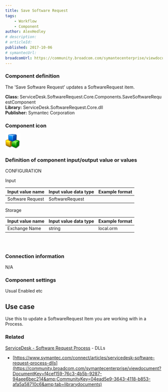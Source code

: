 ```yaml
---
title: Save Software Request
tags:
    - Workflow
    - Component
author: AlexHedley
# description: 
# articleId: 
published: 2017-10-06
# symantecUrl:
broadcomUrl: https://community.broadcom.com/symantecenterprise/viewdocument/save-requested-software?CommunityKey=04ead5e9-3643-4118-b853-afa5a58710c6&tab=librarydocuments
---
```


### Component definition
  
The 'Save Software Request' updates a SoftwareRequest item.
  
**Class:** ServiceDesk.SoftwareRequest.Core.Components.SaveSoftwareRequestComponent  
**Library:** ServiceDesk.SoftwareRequest.Core.dll  
**Publisher:** Symantec Corporation
  
### Component icon
  
![cubes](images\cubes.png)
  
### Definition of component input/output value or values
  
CONFIGURATION
  
Input

| Input value name | Input value data type | Example format |
| --- | --- | --- |
| Software Request | SoftwareRequest |  |

Storage

| Input value name | Input value data type | Example format |
| --- | --- | --- |
| Exchange Name | string | local.orm |

###  
  
### Connection information
  
N/A
  
### Component settings
  
Usual Enabled etc

## Use case
  
Use this to update a SoftwareRequest Item you are working with in a Process.

### **Related**
  
[ServiceDesk - Software Request Process](https://community.broadcom.com/symantecenterprise/viewdocument?DocumentKey=253f9b2f-045e-4e05-acb9-fcc37005f674&amp;CommunityKey=206bac34-051d-4ea1-b726-4ea8778c1986&amp;tab=librarydocuments) - DLLs
  
- [https://www.symantec.com/connect/articles/servicedesk-software-request-process-dlls](https://community.broadcom.com/symantecenterprise/viewdocument?DocumentKey=f4cef159-76c3-4b5b-9287-94aee6bec214&amp;CommunityKey=04ead5e9-3643-4118-b853-afa5a58710c6&amp;tab=librarydocuments)
